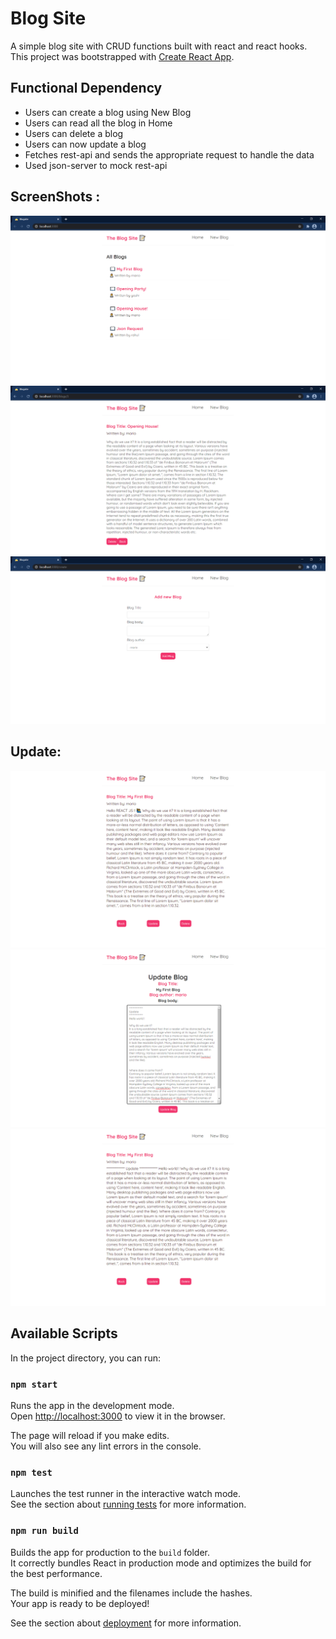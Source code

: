 # Blog Site
A simple blog site with CRUD functions built with react and react hooks.
This project was bootstrapped with [Create React App](https://github.com/facebook/create-react-app).

## Functional Dependency
- Users can create a blog using New Blog
- Users can read all the blog in Home
- Users can delete a blog
- Users can now update a blog
- Fetches rest-api and sends the appropriate request to handle the data
- Used json-server to mock rest-api



 
ScreenShots :
-------------
<div align="center">
    <img src="screenshots/1.png"</img>
    <img src="screenshots/2.png"</img>
    <img src="screenshots/3.png"</img>
 </div>
 
 Update:
 ----------
 <div align="center">
    <img src="screenshots/4.png"</img>
    <img src="screenshots/5.png"</img>
    <img src="screenshots/6.png"</img>
 </div>
 
 
 


## Available Scripts

In the project directory, you can run:

### `npm start`

Runs the app in the development mode.\
Open [http://localhost:3000](http://localhost:3000) to view it in the browser.

The page will reload if you make edits.\
You will also see any lint errors in the console.

### `npm test`

Launches the test runner in the interactive watch mode.\
See the section about [running tests](https://facebook.github.io/create-react-app/docs/running-tests) for more information.

### `npm run build`

Builds the app for production to the `build` folder.\
It correctly bundles React in production mode and optimizes the build for the best performance.

The build is minified and the filenames include the hashes.\
Your app is ready to be deployed!

See the section about [deployment](https://facebook.github.io/create-react-app/docs/deployment) for more information.

